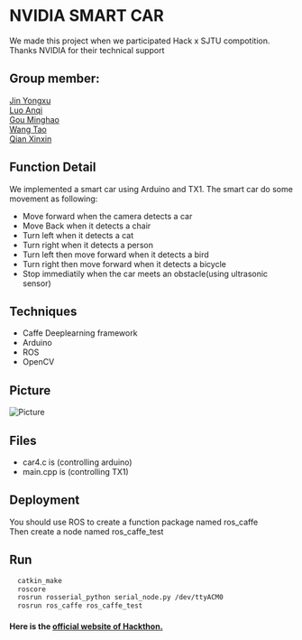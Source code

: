 # NVIDIA SMART CAR
 We made this project when we participated Hack x SJTU compotition.\
 Thanks NVIDIA for their technical support
## Group member:
[Jin Yongxu](https://github.com/JosephKim6)\
[Luo Anqi](https://github.com/AnastasiaAN)\
[Gou Minghao]()\
[Wang Tao](https://github.com/IrvingW)\
[Qian Xinxin]()

## Function Detail
We implemented a smart car using Arduino and TX1.
The smart car do some movement as following:
* Move forward when the camera detects a car
* Move Back when it detects a chair
* Turn left when it detects a cat
* Turn right when it detects a person
* Turn left then move forward when it detects a bird
* Turn right then move forward when it detects a bicycle
* Stop immediatily when the car meets an obstacle(using ultrasonic sensor)

## Techniques
* Caffe Deeplearning framework
* Arduino
* ROS
* OpenCV

## Picture
![Picture](https://github.com/JosephKim6/HackXSJTU-Nvidia/blob/master/4775AC0C5F0EC7A554805684CA0FF74F.jpg)

## Files
* car4.c is (controlling arduino)
* main.cpp is (controlling TX1)


## Deployment
You should use ROS to create a function package named ros_caffe\
Then create a node named ros_caffe_test

## Run
``` bash
  catkin_make
  roscore
  rosrun rosserial_python serial_node.py /dev/ttyACM0
  rosrun ros_caffe ros_caffe_test

```

#### Here is the [official website of Hackthon.](https://www.hackx.org/)

